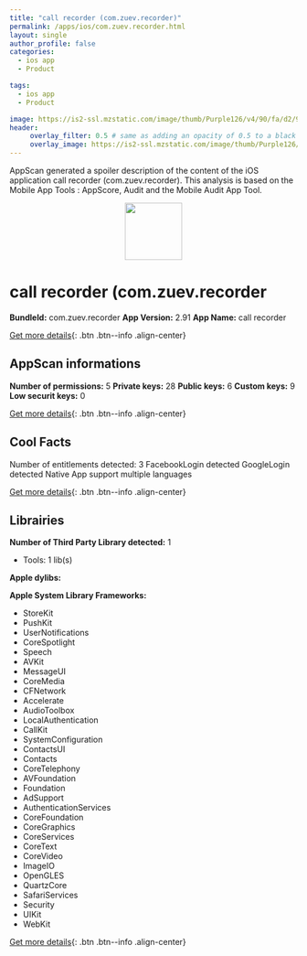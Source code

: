 ```yaml
---
title: "call recorder (com.zuev.recorder)"
permalink: /apps/ios/com.zuev.recorder.html
layout: single
author_profile: false
categories: 
  - ios app 
  - Product 

tags: 
  - ios app 
  - Product 

image: https://is2-ssl.mzstatic.com/image/thumb/Purple126/v4/90/fa/d2/90fad286-5301-1c1b-66c1-9f4928d05f40/AppIcon-0-0-1x_U007emarketing-0-4-0-sRGB-85-220.png/512x512bb.jpg
header: 
     overlay_filter: 0.5 # same as adding an opacity of 0.5 to a black background
     overlay_image: https://is2-ssl.mzstatic.com/image/thumb/Purple126/v4/90/fa/d2/90fad286-5301-1c1b-66c1-9f4928d05f40/AppIcon-0-0-1x_U007emarketing-0-4-0-sRGB-85-220.png/512x512bb.jpg
---
```

AppScan generated a spoiler description of the content of the iOS application call recorder (com.zuev.recorder). This analysis is based on the Mobile App Tools : AppScore, Audit and the Mobile Audit App Tool.

  
  
<div style="text-align: center;"><img src="https://is2-ssl.mzstatic.com/image/thumb/Purple126/v4/90/fa/d2/90fad286-5301-1c1b-66c1-9f4928d05f40/AppIcon-0-0-1x_U007emarketing-0-4-0-sRGB-85-220.png/512x512bb.jpg" width="100" height="100"></div>  
  
# call recorder (com.zuev.recorder

**BundleId:** com.zuev.recorder
**App Version:** 2.91
**App Name:** call recorder


[Get more details](/pricing.html){: .btn .btn--info .align-center}  
  
## AppScan informations 

**Number of permissions:** 5
**Private keys:** 28
**Public keys:** 6
**Custom keys:** 9
**Low securit keys:** 0
  
[Get more details](/pricing.html){: .btn .btn--info .align-center}

## Cool Facts

Number of entitlements detected: 3
FacebookLogin detected
GoogleLogin detected
Native App
support multiple languages
  
[Get more details](/pricing.html){: .btn .btn--info .align-center}

## Librairies 
**Number of Third Party Library detected:** 1
- Tools: 1 lib(s)

**Apple dylibs:**


**Apple System Library Frameworks:**
- StoreKit
- PushKit
- UserNotifications
- CoreSpotlight
- Speech
- AVKit
- MessageUI
- CoreMedia
- CFNetwork
- Accelerate
- AudioToolbox
- LocalAuthentication
- CallKit
- SystemConfiguration
- ContactsUI
- Contacts
- CoreTelephony
- AVFoundation
- Foundation
- AdSupport
- AuthenticationServices
- CoreFoundation
- CoreGraphics
- CoreServices
- CoreText
- CoreVideo
- ImageIO
- OpenGLES
- QuartzCore
- SafariServices
- Security
- UIKit
- WebKit


  
[Get more details](/pricing.html){: .btn .btn--info .align-center}

